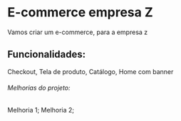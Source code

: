 # E-commerce empresa Z

Vamos criar um e-commerce, para a empresa z

## Funcionalidades:

Checkout, Tela de produto, Catálogo, Home com banner

###### Melhorias do projeto:

Melhoria 1; Melhoria 2;